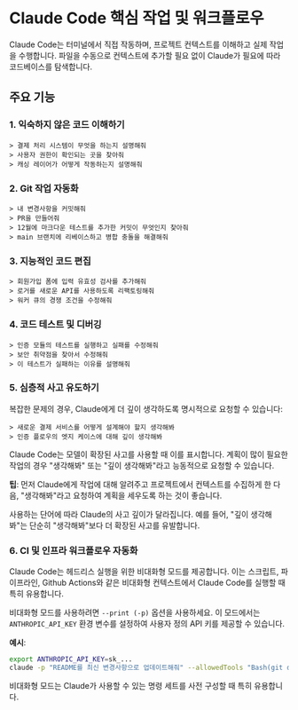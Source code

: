 # Claude Code 핵심 작업 및 워크플로우

Claude Code는 터미널에서 직접 작동하며, 프로젝트 컨텍스트를 이해하고 실제 작업을 수행합니다. 파일을 수동으로 컨텍스트에 추가할 필요 없이 Claude가 필요에 따라 코드베이스를 탐색합니다.

## 주요 기능

### 1. 익숙하지 않은 코드 이해하기
```
> 결제 처리 시스템이 무엇을 하는지 설명해줘
> 사용자 권한이 확인되는 곳을 찾아줘
> 캐싱 레이어가 어떻게 작동하는지 설명해줘
```

### 2. Git 작업 자동화
```
> 내 변경사항을 커밋해줘
> PR을 만들어줘
> 12월에 마크다운 테스트를 추가한 커밋이 무엇인지 찾아줘
> main 브랜치에 리베이스하고 병합 충돌을 해결해줘
```

### 3. 지능적인 코드 편집
```
> 회원가입 폼에 입력 유효성 검사를 추가해줘
> 로거를 새로운 API를 사용하도록 리팩토링해줘
> 워커 큐의 경쟁 조건을 수정해줘
```

### 4. 코드 테스트 및 디버깅
```
> 인증 모듈의 테스트를 실행하고 실패를 수정해줘
> 보안 취약점을 찾아서 수정해줘
> 이 테스트가 실패하는 이유를 설명해줘
```

### 5. 심층적 사고 유도하기
복잡한 문제의 경우, Claude에게 더 깊이 생각하도록 명시적으로 요청할 수 있습니다:
```
> 새로운 결제 서비스를 어떻게 설계해야 할지 생각해봐
> 인증 플로우의 엣지 케이스에 대해 깊이 생각해봐
```

Claude Code는 모델이 확장된 사고를 사용할 때 이를 표시합니다. 계획이 많이 필요한 작업의 경우 "생각해봐" 또는 "깊이 생각해봐"라고 능동적으로 요청할 수 있습니다. 

**팁**: 먼저 Claude에게 작업에 대해 알려주고 프로젝트에서 컨텍스트를 수집하게 한 다음, "생각해봐"라고 요청하여 계획을 세우도록 하는 것이 좋습니다.

사용하는 단어에 따라 Claude의 사고 깊이가 달라집니다. 예를 들어, "깊이 생각해봐"는 단순히 "생각해봐"보다 더 확장된 사고를 유발합니다.

### 6. CI 및 인프라 워크플로우 자동화
Claude Code는 헤드리스 실행을 위한 비대화형 모드를 제공합니다. 이는 스크립트, 파이프라인, Github Actions와 같은 비대화형 컨텍스트에서 Claude Code를 실행할 때 특히 유용합니다.

비대화형 모드를 사용하려면 `--print (-p)` 옵션을 사용하세요. 이 모드에서는 `ANTHROPIC_API_KEY` 환경 변수를 설정하여 사용자 정의 API 키를 제공할 수 있습니다.

**예시**:
```bash
export ANTHROPIC_API_KEY=sk_...
claude -p "README를 최신 변경사항으로 업데이트해줘" --allowedTools "Bash(git diff:*)" "Bash(git log:*)" Write --disallowedTools ...
```

비대화형 모드는 Claude가 사용할 수 있는 명령 세트를 사전 구성할 때 특히 유용합니다.